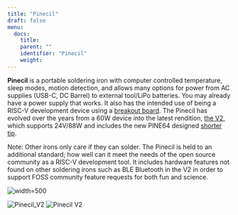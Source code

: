 ```yaml
---
title: "Pinecil"
draft: false
menu:
  docs:
    title:
    parent: ""
    identifier: "Pinecil"
    weight: 
---
```


**Pinecil** is a portable soldering iron with computer controlled temperature, sleep modes, motion detection, and allows many options for power from AC supplies (USB-C, DC Barrel) to external tool/LiPo batteries. You may already have a power supply that works. It also has the intended use of being a RISC-V development device using a [breakout board](/documentation/Pinecil/Breakout_board/). The Pinecil has evolved over the years from a 60W device into the latest rendition, [the V2](/documentation/Pinecil/Further_information/History_of_hardware_changes/), which supports 24V/88W and includes the new PINE64 designed [shorter tip](/documentation/Pinecil/Tips#I._Short_tips).

Note: Other irons only care if they can solder. The Pinecil is held to an additional standard; how well can it meet the needs of the open source community as a RISC-V development tool. It includes hardware features not found on other soldering irons such as BLE Bluetooth in the V2 in order to support FOSS community feature requests for both fun and science.

![width=500](/documentation/images/Pinecil_GraphicGreenRISCV.png)

![Pinecil_V2](/documentation/images/Pinecilv2-1.jpg)
![ Pinecil V2](/documentation/images/Pinecilv2-2-transparent-background.png)
